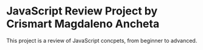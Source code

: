 
# JavaScript Review Project by Crismart Magdaleno Ancheta
This project is a review of JavaScript concpets, from beginner to advanced.